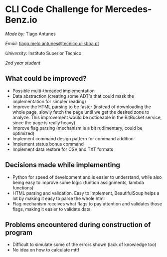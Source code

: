 # CLI Code Challenge for Mercedes-Benz.io

*Made by:* Tiago Antunes

*Email:* tiago.melo.antunes@tecnico.ulisboa.pt

*University:* Instituto Superior Técnico

*2nd year student*

## What could be improved?
- Possible multi-threaded implementation
- Data abstraction (creating some ADT's that could mask the implementation for simpler reading)
- Improve the HTML parsing to be faster (instead of downloading the whole page, slowly fetch the page until we get the desired zone to analyze. This improvement would be noticeable in the BitBucket service, since the page is really heavy)
- Improve flag parsing (mechanism is a bit rudimentary, could be optimized)
- Implement command design pattern for command addition
- Implement status bonus command
- Implement data restore for CSV and TXT formats

## Decisions made while implementing
- Python for speed of development and is easier to understand, while also being easy to improve some logic (funtion assignments, lambda functions)
- HTML parsing and validation. Easy to implement, BeautifulSoup helps a lot by making it easy to parse the whole html
- Flag mechanism receives what flags to pay attention and validates those flags, making it easier to validate data

## Problems encountered during construction of program
- Difficult to simulate some of the errors shown (lack of knowledge too)
- No idea on how to calculate mttf